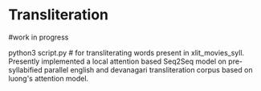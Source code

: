 # Transliteration
#work in progress

python3 script.py # for transliterating words present in xlit_movies_syll. Presently implemented a local attention based Seq2Seq model on pre-syllabified parallel english and devanagari transliteration corpus based on luong's attention model.
